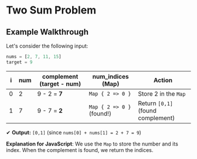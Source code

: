 # Two Sum Problem

## Example Walkthrough

Let's consider the following input:
```JavaScript
nums = [2, 7, 11, 15]
target = 9
```

| i  | num  | complement (target - num) | num_indices (Map)         | Action |
|----|------|--------------------------|---------------------------|--------|
| 0  | 2    | 9 - 2 = **7**             | `Map { 2 => 0 }`           | Store 2 in the `Map` |
| 1  | 7    | 9 - 7 = **2**             | `Map { 2 => 0 }` (found!)  | Return `[0,1]` (found complement) |

✔ **Output:** `[0,1]` (since `nums[0] + nums[1] = 2 + 7 = 9`)

**Explanation for JavaScript**: We use the `Map` to store the number and its index. When the complement is found, we return the indices.

